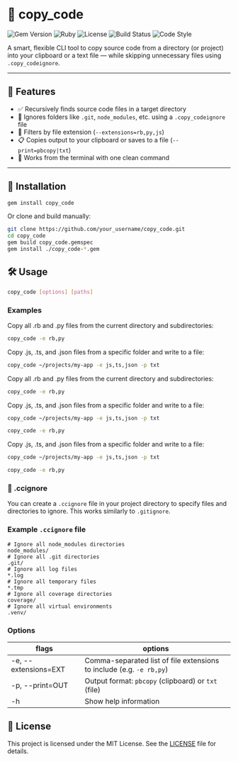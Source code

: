 # 🧠 copy_code

![Gem Version](https://img.shields.io/gem/v/copy_code.svg)
![Ruby](https://img.shields.io/badge/ruby-3.0%2B-red)
![License](https://img.shields.io/github/license/t0nylombardi/copy_code)
![Build Status](https://img.shields.io/github/actions/workflow/status/t0nylombardi/copy_code/test.yml?branch=main)
![Code Style](https://img.shields.io/badge/code%20style-rubocop-brightgreen)

A smart, flexible CLI tool to copy source code from a directory (or project) into your clipboard or a text file — while skipping unnecessary files using `.copy_codeignore`.

---

## 🔧 Features

- ✅ Recursively finds source code files in a target directory
- 🧹 Ignores folders like `.git`, `node_modules`, etc. using a `.copy_codeignore` file
- 🎯 Filters by file extension (`--extensions=rb,py,js`)
- 📋 Copies output to your clipboard or saves to a file (`--print=pbcopy|txt`)
- 🐚 Works from the terminal with one clean command

---

## 🚀 Installation

```sh
gem install copy_code
```

Or clone and build manually:

```sh
git clone https://github.com/your_username/copy_code.git
cd copy_code
gem build copy_code.gemspec
gem install ./copy_code-*.gem
```

## 🛠 Usage

```sh
copy_code [options] [paths]
```

### Examples

Copy all .rb and .py files from the current directory and subdirectories:

```sh
copy_code -e rb,py
```

Copy .js, .ts, and .json files from a specific folder and write to a file:

```sh
copy_code ~/projects/my-app -e js,ts,json -p txt
```

Copy all .rb and .py files from the current directory and subdirectories:

```sh
copy_code -e rb,py
```

Copy .js, .ts, and .json files from a specific folder and write to a file:

```sh
copy_code ~/projects/my-app -e js,ts,json -p txt
```

```sh
copy_code -e rb,py
```

Copy .js, .ts, and .json files from a specific folder and write to a file:

```sh
copy_code ~/projects/my-app -e js,ts,json -p txt
```

```sh
copy_code -e rb,py
```

### 📂 .ccignore

You can create a `.ccignore` file in your project directory to specify files and directories to ignore. This works similarly to `.gitignore`.

### Example `.ccignore` file

```
# Ignore all node_modules directories
node_modules/
# Ignore all .git directories
.git/
# Ignore all log files
*.log
# Ignore all temporary files
*.tmp
# Ignore all coverage directories
coverage/
# Ignore all virtual environments
.venv/
```

### Options

| flags                | options                                                              |
| -------------------- | -------------------------------------------------------------------- |
| -e, --extensions=EXT | Comma-separated list of file extensions to include (e.g. `-e rb,py`) |
| -p, --print=OUT      | Output format: `pbcopy` (clipboard) or `txt` (file)                  |
| -h                   | Show help information                                                |

## 📜 License

This project is licensed under the MIT License. See the [LICENSE](LICENSE) file for details.

